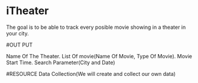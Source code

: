 # iTheater
The goal is to be able to track every posible movie showing in a theater in your city.

#OUT PUT

Name Of The Theater.
List Of movie(Name Of Movie, Type Of Movie).
Movie Start Time.
Search Parameter(City and Date)

#RESOURCE
Data Collection(We will create and collect our own data)
